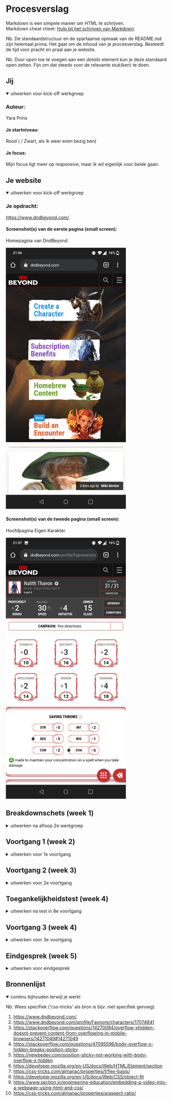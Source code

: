 # Procesverslag
Markdown is een simpele manier om HTML te schrijven.  
Markdown cheat cheet: [Hulp bij het schrijven van Markdown](https://github.com/adam-p/markdown-here/wiki/Markdown-Cheatsheet).

Nb. De standaardstructuur en de spartaanse opmaak van de README.md zijn helemaal prima. Het gaat om de inhoud van je procesverslag. Besteedt de tijd voor pracht en praal aan je website.

Nb. Door *open* toe te voegen aan een *details* element kun je deze standaard open zetten. Fijn om dat steeds voor de relevante stuk(ken) te doen.





## Jij

<details open>
<summary>uitwerken voor kick-off werkgroep</summary>

### Auteur:
Yara Prins

#### Je startniveau:
Rood ( / Zwart, als ik weer even bezig ben)

#### Je focus:
Mijn focus ligt meer op responsive, maar ik wil eigenlijk voor beide gaan.
 
</details>





## Je website

<details open>
<summary>uitwerken voor kick-off werkgroep</summary>

### Je opdracht:
https://www.dndbeyond.com/

#### Screenshot(s) van de eerste pagina (small screen): 
Homepagina van DndBeyond

  <img src="images/Screenshot_20210906-213641.jpg" width="375px" alt="homepagina van dndbeyond">

#### Screenshot(s) van de tweede pagina (small screen):
Hoofdpagina Eigen Karakter 

  <img src="images/Screenshot_20210906-213713.jpg" width="375px" alt="hoofdpagina eigen karakter">

 
</details>





## Breakdownschets (week 1)

<details>
<summary>uitwerken na afloop 2e werkgroep</summary>

### de hele pagina: 
<img src="images/IMG_20210916_005548.jpg" width="375px" alt="breakdown van de hele pagina">

</details>





## Voortgang 1 (week 2)

<details>
<summary>uitwerken voor 1e voortgang</summary>

### Stand van zaken
hier dit ging goed & dit was lastig (neem ook screenshots op van delen van je website en code)
 
Ik ben deze week begonnen met de opdracht, ik heb een website uitgezocht die ik leuk vond en hier heb ik deze week een breakdownschets van gemaakt.
Ook ben ik begonnen met de opzet van mijn HTML en CSS, wat eigenlijk vrij goed ging als ik een beetje mijn breakdownschets volgde en gebruik maakte van Inspect Elements van de website zelf.
Aangezien ik al redelijk goed begrijp hoe HTML en CSS werkt, ben ik me meer gaan richten op het schrijven van mooie overzichtelijke code, door middel met het werken van grote stukken comments (zodat ik in de viewfinder al mijn stukken gelijk kan vinden).
Ook ben ik al begonnen met het toevoegen van CSS variable selectors (zie afb).
<img src="images/cssvar_screenshot.png" width="375px" alt="screenshot css variabelen">


### Verslag van meeting
hier na afloop snel de uitkomsten van de meeting vastleggen

- Een aantal tips gekregen over het verder gaan met mijn code , ik liep wat vast maar al snel opgelost.
- Hulp vragen als ik vast kom te zitten in plaats van uren ernaar staren
- Eerst richten op dat alle HTML er in staat, dan pas CSS en pas als laatst de JS.

</details>





## Voortgang 2 (week 3)

<details>
<summary>uitwerken voor 2e voortgang</summary>

### Stand van zaken
hier dit ging goed & dit was lastig (neem ook screenshots op van delen van je website en code)
 
Ik ben deze week goed aan de slag geweest met FED, voornamelijk mijn eerste pagina die bijna af is (ik moet hem alleen nog responsive maken en stukje JS er in zetten).
Het ging eigenlijk vrij soepel allemaal, het was alleen even veel werk.
Ook merkte ik dat het voor mij heel veel schilde als ik met _comments_ werkte, zoals in css met bijv de /* ====== */ , waardoor ik heel overzichtelijk alles steeds terug kon vinden.
Wat ik net wel eigenlijk zag, was dat mijn website, de hele tijd werkt met background-image op een element in plaats van een afbeelding te nesten. Ik vraag mij hier alleen mee af, of dat op die wijze nog steeds toegankelijk is voor mensen met een screenreader o.i.d. , of dat ik beter door kan gaan zoals eerst met gewoon een losse afbeelding genest in een ander element.
Ook had ik wat problemen met _position: sticky_ te mixen met overflow-x: hidden, omdat wanneer ik een overflow-x hidden op de html & body zetten, mijn position sticky niets meer deed. Ik moest een overflow-x hidden op de body zetten vanwege dat ik bij het responsive maken van mijn pagina, de body / html niet de volledige viewport width in beslag nam, maar alleen maar 0.8 daarvan. Dit kon ik oplossen door overflow-x hidden, maar moest dat toen uiteindelijk op de header, main en footer doen ipv van de body.
 
Voor de rest heb ik alvast gekeken naar de breakpoints van de _echte_ eerste pagina, op hoeveel pixel er wat gebeurt, en heb dat opgeschreven met een omschrijving wat er precies veranderd, zodat ik dit makkelijker kan maken.


### Verslag van meeting
hier na afloop snel de uitkomsten van de meeting vastleggen

- Zet niet overal een Width of een Height op met CSS (geeft vaak problemen)
- Kijk met Inspect Elements naar waar het probleem zit (schakel een ding uit, een ander aan, kijk of het opgelost is)
- Ga ook aan de slag met de tweede pagina, niet alleend de eerste.

</details>





## Toegankelijkheidstest (week 4)

<details>
<summary>uitwerken na test in 8e voortgang</summary>

Ik heb een aantal tests afgenomen samen met een klasgenoot, van onder andere de screenreader, een aantal verschillende brillen, de test met aandachtsproblemen, en slechte motoriek.
Hier onder zal ik een aantal afbeeldingen plaatsten met mijn aantekeningen van deze dag.
Aantekening screenreader
<img src="images/IMG_20211022_181349.png" width="200px" alt="aantekeningen 1 toegankelijkheidstest">
Aantekening slechte motoriek 1 + slecht zicht
<img src="images/IMG_20211022_181359.png" width="200px" alt="aantekeningen 2 toegankelijkheidstest">
Aantekening slechte motoriek 2 + bevindingen html zelf
<img src="images/IMG_20211022_181406.png" width="200px" alt="aantekeningen 3 toegankelijkheidstest">

</details>





## Voortgang 3 (week 4)

<details>
<summary>uitwerken voor 3e voortgang</summary>

### Stand van zaken
hier dit ging goed & dit was lastig (neem ook screenshots op van delen van je website en code)
 
Deze week is het vrij soepel verlopen. Ik ben heel wat opgeschoten en zelfs bijna klaar met mijne eerste pagina. Mijn tweede pagina ben ik al goed opweg, maar moet nog wel wat aan gebeuren.
Ik liep deze week wel tegen een aantal problemen aan toen ik aan de slag wilde gaan met het responsive maken, zoals dat de video een rare verhouding had gekregen of dat ik de content op een bepaalde viewport width vast wilde zetten in het midden en de achtergrond door wilde laten gaan. Met wat gepuzzel ( en de hulp van Vasilis ) is mij dit uiteindelijk wel gelukt wat ik echt super fijn vond.
Het grootste punt waar ik deze week tegenaan liep was een stukje met Grid. Ik wilde mijn artikelen op een bepaalde viewport width in een grid zetten van 2 bij 2, en later zelfs eerste twee artikelen 1x2 en de rest 3x2. Ik liep alleen tegen het probleem dat mijn afbeeldingen / sections van mijn artikelen elkaar overlapte en niet kleiner werden ondanks dat ik 1fr gebruikte. Samen met Vasilis ben ik erachter gekomen dat dit kwam vanwege dat ik overal een vaste width waarde op had staan, wat mijn grid dus raar maakte. 
Uiteindelijk is het allemaal wel gelukt, en hoef ik voor pagina 1 nog maaar een aantal kleine dingentjes te doen zoals het toevoegen van de timestamps, het mega-menu laten zien bij een viewport van 1024px, en 'read more' linkjes toevoegen aan sommige artikelen.
Bij pagina 2 moet ik wel nog heel wat CSS, Responsiveness en moet ik nog het hamburger menu van de tweede pagina te laten werken met JS.
AL met al, een goede productieve week!


### Verslag van meeting
hier na afloop snel de uitkomsten van de meeting vastleggen

- punt 1
- punt 2
- nog een punt
- ...

</details>





## Eindgesprek (week 5)

<details>
<summary>uitwerken voor eindgesprek</summary>

### Stand van zaken
hier dit ging goed & dit was lastig (neem ook screenshots op van delen van je website en code)

### Screenshot(s)

hier screenshot(s) van je eindresultaat

</details>





## Bronnenlijst

<details open>
<summary>continu bijhouden terwijl je werkt</summary>

Nb. Wees specifiek ('css-tricks' als bron is bijv. niet specifiek genoeg).

1. https://www.dndbeyond.com/
2. https://www.dndbeyond.com/profile/Faynore/characters/17074841
3. https://stackoverflow.com/questions/14270084/overflow-xhidden-doesnt-prevent-content-from-overflowing-in-mobile-browsers/14271049#14271049
4. https://stackoverflow.com/questions/47095596/body-overflow-x-hidden-breaks-position-sticky
5. https://newbedev.com/position-sticky-not-working-with-body-overflow-x-hidden
6. https://developer.mozilla.org/en-US/docs/Web/HTML/Element/section
7. https://css-tricks.com/almanac/properties/f/flex-basis/
8. https://developer.mozilla.org/en-US/docs/Web/CSS/object-fit
9. https://www.section.io/engineering-education/embedding-a-video-into-a-webpage-using-html-and-css/
10. https://css-tricks.com/almanac/properties/a/aspect-ratio/

</details>
